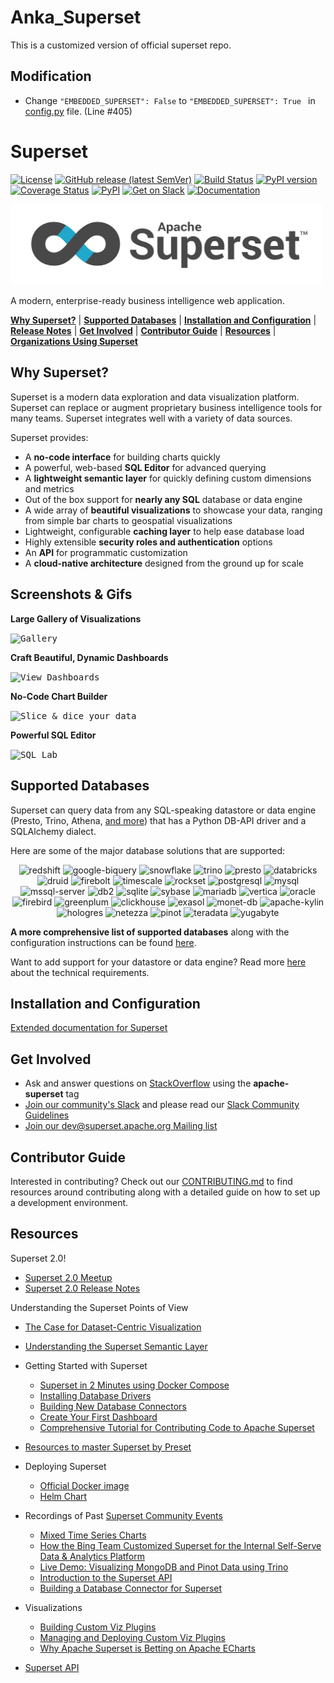 <!--
Licensed to the Apache Software Foundation (ASF) under one
or more contributor license agreements.  See the NOTICE file
distributed with this work for additional information
regarding copyright ownership.  The ASF licenses this file
to you under the Apache License, Version 2.0 (the
"License"); you may not use this file except in compliance
with the License.  You may obtain a copy of the License at

  http://www.apache.org/licenses/LICENSE-2.0

Unless required by applicable law or agreed to in writing,
software distributed under the License is distributed on an
"AS IS" BASIS, WITHOUT WARRANTIES OR CONDITIONS OF ANY
KIND, either express or implied.  See the License for the
specific language governing permissions and limitations
under the License.
-->

# Anka_Superset

This is a customized version of official superset repo.

## Modification

- Change `"EMBEDDED_SUPERSET": False` to `"EMBEDDED_SUPERSET": True ` in [config.py](https://github.com/Anka-Geo/anka_superset/blob/master/superset/config.py) file. (Line #405)

# Superset

[![License](https://img.shields.io/badge/License-Apache%202.0-blue.svg)](https://opensource.org/licenses/Apache-2.0)
[![GitHub release (latest SemVer)](https://img.shields.io/github/v/release/apache/superset?sort=semver)](https://github.com/apache/superset/tree/latest)
[![Build Status](https://github.com/apache/superset/workflows/Python/badge.svg)](https://github.com/apache/superset/actions)
[![PyPI version](https://badge.fury.io/py/apache-superset.svg)](https://badge.fury.io/py/apache-superset)
[![Coverage Status](https://codecov.io/github/apache/superset/coverage.svg?branch=master)](https://codecov.io/github/apache/superset)
[![PyPI](https://img.shields.io/pypi/pyversions/apache-superset.svg?maxAge=2592000)](https://pypi.python.org/pypi/apache-superset)
[![Get on Slack](https://img.shields.io/badge/slack-join-orange.svg)](https://join.slack.com/t/apache-superset/shared_invite/zt-16jvzmoi8-sI7jKWp~xc2zYRe~NqiY9Q)
[![Documentation](https://img.shields.io/badge/docs-apache.org-blue.svg)](https://superset.apache.org)

<img
  src="https://github.com/apache/superset/raw/master/superset-frontend/src/assets/branding/superset-logo-horiz-apache.png"
  alt="Superset"
  width="500"
/>

A modern, enterprise-ready business intelligence web application.

[**Why Superset?**](#why-superset) |
[**Supported Databases**](#supported-databases) |
[**Installation and Configuration**](#installation-and-configuration) |
[**Release Notes**](RELEASING/README.md#release-notes-for-recent-releases) |
[**Get Involved**](#get-involved) |
[**Contributor Guide**](#contributor-guide) |
[**Resources**](#resources) |
[**Organizations Using Superset**](RESOURCES/INTHEWILD.md)

## Why Superset?

Superset is a modern data exploration and data visualization platform. Superset can replace or augment proprietary business intelligence tools for many teams. Superset integrates well with a variety of data sources.

Superset provides:

- A **no-code interface** for building charts quickly
- A powerful, web-based **SQL Editor** for advanced querying
- A **lightweight semantic layer** for quickly defining custom dimensions and metrics
- Out of the box support for **nearly any SQL** database or data engine
- A wide array of **beautiful visualizations** to showcase your data, ranging from simple bar charts to geospatial visualizations
- Lightweight, configurable **caching layer** to help ease database load
- Highly extensible **security roles and authentication** options
- An **API** for programmatic customization
- A **cloud-native architecture** designed from the ground up for scale

## Screenshots & Gifs

**Large Gallery of Visualizations**

<kbd><img title="Gallery" src="superset-frontend/src/assets/images/screenshots/gallery.jpg"/></kbd><br/>

**Craft Beautiful, Dynamic Dashboards**

<kbd><img title="View Dashboards" src="superset-frontend/src/assets/images/screenshots/slack_dash.jpg"/></kbd><br/>

**No-Code Chart Builder**

<kbd><img title="Slice & dice your data" src="superset-frontend/src/assets/images/screenshots/explore.jpg"/></kbd><br/>

**Powerful SQL Editor**

<kbd><img title="SQL Lab" src="superset-frontend/src/assets/images/screenshots/sql_lab.jpg"/></kbd><br/>

## Supported Databases

Superset can query data from any SQL-speaking datastore or data engine (Presto, Trino, Athena, [and more](https://superset.apache.org/docs/databases/installing-database-drivers/)) that has a Python DB-API driver and a SQLAlchemy dialect.

Here are some of the major database solutions that are supported:

<p align="center">
  <img src="superset-frontend/src/assets/images/redshift.png" alt="redshift" border="0" width="106" height="41"/>
  <img src="superset-frontend/src/assets/images/google-biquery.png" alt="google-biquery" border="0" width="114" height="43"/>
  <img src="superset-frontend/src/assets/images/snowflake.png" alt="snowflake" border="0" width="152" height="46"/>
  <img src="superset-frontend/src/assets/images/trino.png" alt="trino" border="0" width="46" height="46"/>
  <img src="superset-frontend/src/assets/images/presto.png" alt="presto" border="0" width="152" height="46"/>
  <img src="superset-frontend/src/assets/images/databricks.png" alt="databricks" border="0" width="142" height="22" />
  <img src="superset-frontend/src/assets/images/druid.png" alt="druid" border="0" width="135" height="37" />
  <img src="superset-frontend/src/assets/images/firebolt.png" alt="firebolt" border="0" width="133" height="21.5" />
  <img src="superset-frontend/src/assets/images/timescale.png" alt="timescale" border="0" width="102" height="26.8" />  
  <img src="superset-frontend/src/assets/images/rockset.png" alt="rockset" border="0" width="125" height="51" />
  <img src="superset-frontend/src/assets/images/postgresql.png" alt="postgresql" border="0" width="132" height="81" />
  <img src="superset-frontend/src/assets/images/mysql.png" alt="mysql" border="0" width="119" height="62" />
  <img src="superset-frontend/src/assets/images/mssql-server.png" alt="mssql-server" border="0" width="93" height="74" />
  <img src="superset-frontend/src/assets/images/db2.png" alt="db2" border="0" width="62" height="62" />
  <img src="superset-frontend/src/assets/images/sqlite.png" alt="sqlite" border="0" width="102" height="45" />
  <img src="superset-frontend/src/assets/images/sybase.png" alt="sybase" border="0" width="128" height="47" />
  <img src="superset-frontend/src/assets/images/mariadb.png" alt="mariadb" border="0" width="83" height="63" />
  <img src="superset-frontend/src/assets/images/vertica.png" alt="vertica" border="0" width="128" height="40" />
  <img src="superset-frontend/src/assets/images/oracle.png" alt="oracle" border="0" width="121" height="66" />
  <img src="superset-frontend/src/assets/images/firebird.png" alt="firebird" border="0" width="86" height="56" />
  <img src="superset-frontend/src/assets/images/greenplum.png" alt="greenplum" border="0" width="140" height="45" />
  <img src="superset-frontend/src/assets/images/clickhouse.png" alt="clickhouse" border="0" width="133" height="34" />
  <img src="superset-frontend/src/assets/images/exasol.png" alt="exasol" border="0" width="106" height="59" />
  <img src="superset-frontend/src/assets/images/monet-db.png" alt="monet-db" border="0" width="106" height="46" />
  <img src="superset-frontend/src/assets/images/apache-kylin.png" alt="apache-kylin" border="0" width="56" height="64"/>
  <img src="superset-frontend/src/assets/images/hologres.png" alt="hologres" border="0" width="71" height="64"/>
  <img src="superset-frontend/src/assets/images/netezza.png" alt="netezza" border="0" width="64" height="64"/>
  <img src="superset-frontend/src/assets/images/pinot.png" alt="pinot" border="0" width="165" height="64"/>
  <img src="superset-frontend/src/assets/images/teradata.png" alt="teradata" border="0" width="165" height="64"/>
  <img src="superset-frontend/src/assets/images/yugabyte.png" alt="yugabyte" border="0" width="180" height="31"/>
</p>

**A more comprehensive list of supported databases** along with the configuration instructions can be found
[here](https://superset.apache.org/docs/databases/installing-database-drivers).

Want to add support for your datastore or data engine? Read more [here](https://superset.apache.org/docs/frequently-asked-questions#does-superset-work-with-insert-database-engine-here) about the technical requirements.

## Installation and Configuration

[Extended documentation for Superset](https://superset.apache.org/docs/installation/installing-superset-using-docker-compose)

## Get Involved

- Ask and answer questions on [StackOverflow](https://stackoverflow.com/questions/tagged/apache-superset) using the **apache-superset** tag
- [Join our community's Slack](https://join.slack.com/t/apache-superset/shared_invite/zt-16jvzmoi8-sI7jKWp~xc2zYRe~NqiY9Q)
  and please read our [Slack Community Guidelines](https://github.com/apache/superset/blob/master/CODE_OF_CONDUCT.md#slack-community-guidelines)
- [Join our dev@superset.apache.org Mailing list](https://lists.apache.org/list.html?dev@superset.apache.org)

## Contributor Guide

Interested in contributing? Check out our
[CONTRIBUTING.md](https://github.com/apache/superset/blob/master/CONTRIBUTING.md)
to find resources around contributing along with a detailed guide on
how to set up a development environment.

## Resources

Superset 2.0!

- [Superset 2.0 Meetup](https://preset.io/events/superset-2-0-meetup/)
- [Superset 2.0 Release Notes](https://github.com/apache/superset/tree/master/RELEASING/release-notes-2-0)

Understanding the Superset Points of View

- [The Case for Dataset-Centric Visualization](https://preset.io/blog/dataset-centric-visualization/)
- [Understanding the Superset Semantic Layer](https://preset.io/blog/understanding-superset-semantic-layer/)

- Getting Started with Superset
  - [Superset in 2 Minutes using Docker Compose](https://superset.apache.org/docs/installation/installing-superset-using-docker-compose#installing-superset-locally-using-docker-compose)
  - [Installing Database Drivers](https://superset.apache.org/docs/databases/docker-add-drivers/)
  - [Building New Database Connectors](https://preset.io/blog/building-database-connector/)
  - [Create Your First Dashboard](https://superset.apache.org/docs/creating-charts-dashboards/first-dashboard)
  - [Comprehensive Tutorial for Contributing Code to Apache Superset
    ](https://preset.io/blog/tutorial-contributing-code-to-apache-superset/)
- [Resources to master Superset by Preset](https://preset.io/resources/)

- Deploying Superset

  - [Official Docker image](https://hub.docker.com/r/apache/superset)
  - [Helm Chart](https://github.com/apache/superset/tree/master/helm/superset)

- Recordings of Past [Superset Community Events](https://preset.io/events)

  - [Mixed Time Series Charts](https://preset.io/events/mixed-time-series-visualization-in-superset-workshop/)
  - [How the Bing Team Customized Superset for the Internal Self-Serve Data & Analytics Platform](https://preset.io/events/how-the-bing-team-heavily-customized-superset-for-their-internal-data/)
  - [Live Demo: Visualizing MongoDB and Pinot Data using Trino](https://preset.io/events/2021-04-13-visualizing-mongodb-and-pinot-data-using-trino/)
  - [Introduction to the Superset API](https://preset.io/events/introduction-to-the-superset-api/)
  - [Building a Database Connector for Superset](https://preset.io/events/2021-02-16-building-a-database-connector-for-superset/)

- Visualizations

  - [Building Custom Viz Plugins](https://superset.apache.org/docs/installation/building-custom-viz-plugins)
  - [Managing and Deploying Custom Viz Plugins](https://medium.com/nmc-techblog/apache-superset-manage-custom-viz-plugins-in-production-9fde1a708e55)
  - [Why Apache Superset is Betting on Apache ECharts](https://preset.io/blog/2021-4-1-why-echarts/)

- [Superset API](https://superset.apache.org/docs/rest-api)
